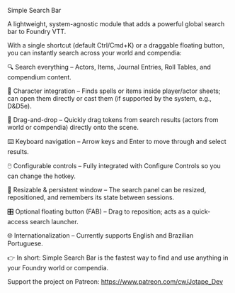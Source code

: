 Simple Search Bar

A lightweight, system-agnostic module that adds a powerful global search bar to Foundry VTT.

With a single shortcut (default Ctrl/Cmd+K) or a draggable floating button, you can instantly search across your world and compendia:

🔍 Search everything – Actors, Items, Journal Entries, Roll Tables, and compendium content.

🧙 Character integration – Finds spells or items inside player/actor sheets; can open them directly or cast them (if supported by the system, e.g., D&D5e).

🎲 Drag-and-drop – Quickly drag tokens from search results (actors from world or compendia) directly onto the scene.

⌨️ Keyboard navigation – Arrow keys and Enter to move through and select results.

🖱️ Configurable controls – Fully integrated with Configure Controls so you can change the hotkey.

📐 Resizable & persistent window – The search panel can be resized, repositioned, and remembers its state between sessions.

🎛️ Optional floating button (FAB) – Drag to reposition; acts as a quick-access search launcher.

🌐 Internationalization – Currently supports English and Brazilian Portuguese.

👉 In short: Simple Search Bar is the fastest way to find and use anything in your Foundry world or compendia.

Support the project on Patreon: https://www.patreon.com/cw/Jotape_Dev
